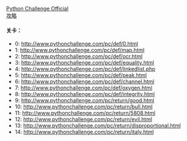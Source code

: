 [Python Challenge Official](http://www.pythonchallenge.com)  
[攻略](https://www.cnblogs.com/jimnox/archive/2009/12/08/tips-to-python-challenge.html)

#### 关卡：
- 0: http://www.pythonchallenge.com/pc/def/0.html
- 1: http://www.pythonchallenge.com/pc/def/map.html
- 2: http://www.pythonchallenge.com/pc/def/ocr.html
- 3: http://www.pythonchallenge.com/pc/def/equality.html
- 4: http://www.pythonchallenge.com/pc/def/linkedlist.php
- 5: http://www.pythonchallenge.com/pc/def/peak.html
- 6: http://www.pythonchallenge.com/pc/def/channel.html
- 7: http://www.pythonchallenge.com/pc/def/oxygen.html
- 8: http://www.pythonchallenge.com/pc/def/integrity.html
- 9: http://www.pythonchallenge.com/pc/return/good.html
- 10: http://www.pythonchallenge.com/pc/return/bull.html
- 11: http://www.pythonchallenge.com/pc/return/5808.html
- 12: http://www.pythonchallenge.com/pc/return/evil.html
- 13: http://www.pythonchallenge.com/pc/return/disproportional.html
- 14: http://www.pythonchallenge.com/pc/return/italy.html